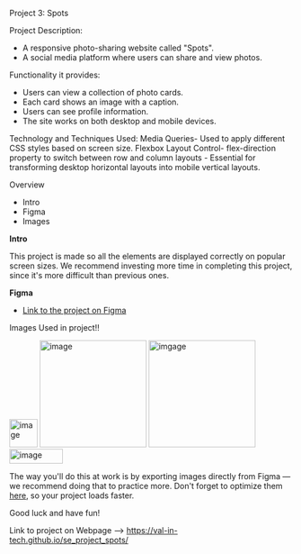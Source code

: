 Project 3: Spots

Project Description:
- A responsive photo-sharing website called "Spots".
- A social media platform where users can share and view photos.

Functionality it provides:
- Users can view a collection of photo cards.
- Each card shows an image with a caption.
- Users can see profile information.
- The site works on both desktop and mobile devices.

Technology and Techniques Used:
 Media Queries- Used to apply different CSS styles based on screen size.
 Flexbox Layout Control- flex-direction property to switch between row and column layouts - Essential for transforming desktop horizontal layouts into mobile vertical layouts.
  
Overview  

* Intro  
* Figma  
* Images  
  
**Intro**
  
This project is made so all the elements are displayed correctly on popular screen sizes. We recommend investing more time in completing this project, since it's more difficult than previous ones.  
  
**Figma**  
  
* [Link to the project on Figma](https://www.figma.com/file/BBNm2bC3lj8QQMHlnqRsga/Sprint-3-Project-%E2%80%94-Spots?type=design&node-id=2%3A60&mode=design&t=afgNFybdorZO6cQo-1)
  
Images Used in project!!

<img width="50" height="50" alt="image" src="https://github.com/user-attachments/assets/34f7b10d-1ffc-42f3-b704-a1f63ccc8bc2" /> <img width="190" height="190" alt="image" src="https://github.com/user-attachments/assets/925409ad-9303-43b8-a116-88689b014844" /> <img width="190" height="190" alt="imgage" src="https://github.com/user-attachments/assets/75bc425c-1a8c-4cb3-9091-80433cf63413" /> <img width="95" height="26" alt="image" src="https://github.com/user-attachments/assets/16823acf-b768-46eb-8b11-bc9acdc0717c" />





  
The way you'll do this at work is by exporting images directly from Figma — we recommend doing that to practice more. Don't forget to optimize them [here](https://tinypng.com/), so your project loads faster. 
  
Good luck and have fun!

Link to project on Webpage --> https://val-in-tech.github.io/se_project_spots/
